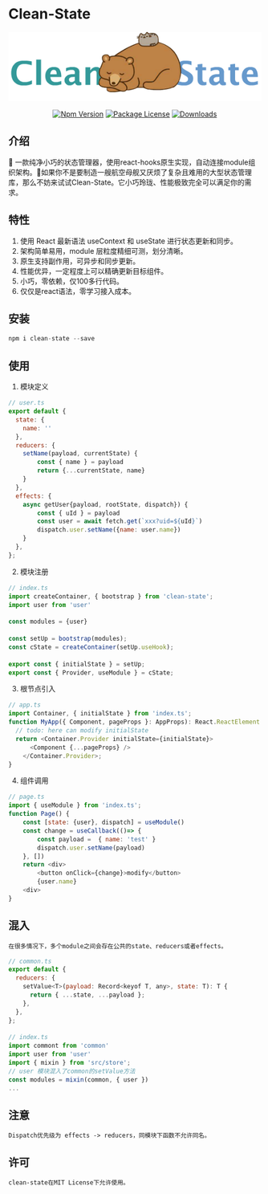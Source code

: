 # Clean-State

<p align="center">
  <img width="650px" src="https://github.com/freezeYe/assets/blob/master/cs.png" />
</p>

<div align="center">
<a href="https://www.npmjs.com/clean-state" target="_blank"><img src="https://img.shields.io/npm/v/clean-state" alt="Npm Version" /></a>
<a href="https://www.npmjs.com/clean-state" target="_blank"><img src="https://img.shields.io/npm/l/clean-state" alt="Package License" /></a>
<a href="https://www.npmjs.com/clean-state" target="_blank"><img src="https://img.shields.io/npm/dm/clean-state" alt="Downloads" /></a>
</div>

## 介绍
🐻 一款纯净小巧的状态管理器，使用react-hooks原生实现，自动连接module组织架构。🍋如果你不是要制造一艘航空母舰又厌烦了复杂且难用的大型状态管理库，那么不妨来试试Clean-State。它小巧玲珑、性能极致完全可以满足你的需求。

## 特性
1.  使用 React 最新语法 useContext 和 useState 进行状态更新和同步。
2.  架构简单易用，module 层粒度精细可测，划分清晰。
3.  原生支持副作用，可异步和同步更新。
4.  性能优异，一定程度上可以精确更新目标组件。
5.  小巧，零依赖，仅100多行代码。
6.  仅仅是react语法，零学习接入成本。

## 安装
```javascript
npm i clean-state --save
```

## 使用
1. 模块定义
```javascript
// user.ts
export default {
  state: {
    name: ''
  },
  reducers: {
    setName(payload, currentState) {
        const { name } = payload
        return {...currentState, name}
    }
  },
  effects: {
    async getUser{payload, rootState, dispatch}) {
        const { uId } = payload
        const user = await fetch.get(`xxx?uid=${uId}`)
        dispatch.user.setName({name: user.name})
    }
  },
};
```

2.  模块注册
```javascript
// index.ts
import createContainer, { bootstrap } from 'clean-state';
import user from 'user'

const modules = {user}

const setUp = bootstrap(modules);
const cState = createContainer(setUp.useHook);

export const { initialState } = setUp;
export const { Provider, useModule } = cState;
```
    
3.  根节点引入
```javascript
// app.ts
import Container, { initialState } from 'index.ts';
function MyApp({ Component, pageProps }: AppProps): React.ReactElement {
  // todo: here can modify initialState
  return <Container.Provider initialState={initialState}>
      <Component {...pageProps} />
    </Container.Provider>;
}
```
    
4.  组件调用
```javascript
// page.ts
import { useModule } from 'index.ts';
function Page() {
    const [state: {user}, dispatch] = useModule()
    const change = useCallback(()=> {
        const payload =  { name: 'test' }
        dispatch.user.setName(payload)
    }, [])
    return <div>
        <button onClick={change}>modify</button>
        {user.name}
    <div>
}
```

## 混入
    在很多情况下，多个module之间会存在公共的state、reducers或者effects。

```javascript
// common.ts
export default {
  reducers: {
    setValue<T>(payload: Record<keyof T, any>, state: T): T {
      return { ...state, ...payload };
    },
  },
};

// index.ts
import commont from 'common'
import user from 'user'
import { mixin } from 'src/store';
// user 模块混入了common的setValue方法
const modules = mixin(common, { user })
...

```

## 注意
    Dispatch优先级为 effects -> reducers，同模块下函数不允许同名。

## 许可
    clean-state在MIT License下允许使用。
